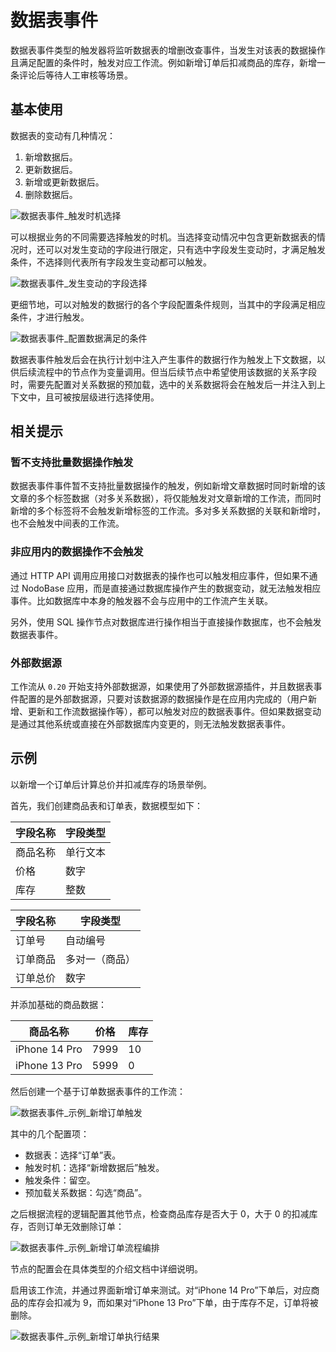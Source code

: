 # 数据表事件

数据表事件类型的触发器将监听数据表的增删改查事件，当发生对该表的数据操作且满足配置的条件时，触发对应工作流。例如新增订单后扣减商品的库存，新增一条评论后等待人工审核等场景。

## 基本使用

数据表的变动有几种情况：

1. 新增数据后。
2. 更新数据后。
3. 新增或更新数据后。
4. 删除数据后。

![数据表事件_触发时机选择](https://static-docs.nocobase.com/81275602742deb71e0c830eb97aa612c.png)

可以根据业务的不同需要选择触发的时机。当选择变动情况中包含更新数据表的情况时，还可以对发生变动的字段进行限定，只有选中字段发生变动时，才满足触发条件，不选择则代表所有字段发生变动都可以触发。

![数据表事件_发生变动的字段选择](https://static-docs.nocobase.com/874a1475f01298b3c00267b2b4674611.png)

更细节地，可以对触发的数据行的各个字段配置条件规则，当其中的字段满足相应条件，才进行触发。

![数据表事件_配置数据满足的条件](https://static-docs.nocobase.com/264ae3835dcd75cee0eef7812c11fe0c.png)

数据表事件触发后会在执行计划中注入产生事件的数据行作为触发上下文数据，以供后续流程中的节点作为变量调用。但当后续节点中希望使用该数据的关系字段时，需要先配置对关系数据的预加载，选中的关系数据将会在触发后一并注入到上下文中，且可被按层级进行选择使用。

## 相关提示

### 暂不支持批量数据操作触发

数据表事件事件暂不支持批量数据操作的触发，例如新增文章数据时同时新增的该文章的多个标签数据（对多关系数据），将仅能触发对文章新增的工作流，而同时新增的多个标签将不会触发新增标签的工作流。多对多关系数据的关联和新增时，也不会触发中间表的工作流。

### 非应用内的数据操作不会触发

通过 HTTP API 调用应用接口对数据表的操作也可以触发相应事件，但如果不通过 NodoBase 应用，而是直接通过数据库操作产生的数据变动，就无法触发相应事件。比如数据库中本身的触发器不会与应用中的工作流产生关联。

另外，使用 SQL 操作节点对数据库进行操作相当于直接操作数据库，也不会触发数据表事件。

### 外部数据源

工作流从 `0.20` 开始支持外部数据源，如果使用了外部数据源插件，并且数据表事件配置的是外部数据源，只要对该数据源的数据操作是在应用内完成的（用户新增、更新和工作流数据操作等），都可以触发对应的数据表事件。但如果数据变动是通过其他系统或直接在外部数据库内变更的，则无法触发数据表事件。

## 示例

以新增一个订单后计算总价并扣减库存的场景举例。

首先，我们创建商品表和订单表，数据模型如下：

| 字段名称 | 字段类型 |
| -------- | -------- |
| 商品名称 | 单行文本 |
| 价格     | 数字     |
| 库存     | 整数     |

| 字段名称 | 字段类型       |
| -------- | -------------- |
| 订单号   | 自动编号       |
| 订单商品 | 多对一（商品） |
| 订单总价 | 数字           |

并添加基础的商品数据：

| 商品名称      | 价格 | 库存 |
| ------------- | ---- | ---- |
| iPhone 14 Pro | 7999 | 10   |
| iPhone 13 Pro | 5999 | 0    |

然后创建一个基于订单数据表事件的工作流：

![数据表事件_示例_新增订单触发](https://static-docs.nocobase.com/094392a870dddc65aeb20357f62ddc08.png)

其中的几个配置项：

- 数据表：选择“订单”表。
- 触发时机：选择“新增数据后”触发。
- 触发条件：留空。
- 预加载关系数据：勾选“商品”。

之后根据流程的逻辑配置其他节点，检查商品库存是否大于 0，大于 0 的扣减库存，否则订单无效删除订单：

![数据表事件_示例_新增订单流程编排](https://static-docs.nocobase.com/7713ea1aaa0f52a0dc3c92aba5e58f05.png)

节点的配置会在具体类型的介绍文档中详细说明。

启用该工作流，并通过界面新增订单来测试。对“iPhone 14 Pro”下单后，对应商品的库存会扣减为 9，而如果对“iPhone 13 Pro”下单，由于库存不足，订单将被删除。

![数据表事件_示例_新增订单执行结果](https://static-docs.nocobase.com/24cbe51e24ba4804b3bd48d99415c54f.png)
